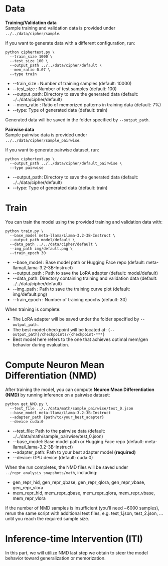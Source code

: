 # Data
**Training/Validation data** \
Sample training and validation data is provided under `../../data/cipher/sample`.

If you want to generate data with a different configuration, run:
```
python ciphertext.py \
  --train_size 1000 \
  --test_size 100 \
  --output_path ../../data/cipher/default \
  --mem_ratio 0.07 \
  --type train
```
* --train_size : Number of training samples (default: 10000)
*	--test_size  : Number of test samples (default: 100)
* --output_path: Directory to save the generated data (default: ../../data/cipher/default)
* --mem_ratio  : Ratio of memorized patterns in training data (default: 7%)
* --type: Type of generated data (default: train)

Generated data will be saved in the folder specified by `--output_path`.

**Pairwise data** \
Sample pairwise data is provided under `../../data/cipher/sample_pairwise`.

If you want to generate pairwise dataset, run:
```
python ciphertext.py \
  --output_path ../../data/cipher/default_pairwise \
  --type pairwise
```
* --output_path: Directory to save the generated data (default: ../../data/cipher/default)
* --type: Type of generated data (default: train)

# Train
You can train the model using the provided training and validation data with:
```
python train.py \
  --base_model meta-llama/Llama-3.2-3B-Instruct \
  --output_path model/default \
  --data_path ../../data/cipher/default \
  --img_path img/default.png \
  --train_epoch 30
```
* --base_model : Base model path or Hugging Face repo (default: meta-llama/Llama-3.2-3B-Instruct)
*	--output_path  : Path to save the LoRA adapter (default: model/default)
* --data_path: Directory containing training and validation data (default: ../../data/cipher/default)
* --img_path  : Path to save the training curve plot (default: img/default.png)
* --train_epoch  : Number of training epochs (default: 30)

When training is complete:
* The LoRA adapter will be saved under the folder specified by `--output_path`.
* The best model checkpoint will be located at: `{--output_path}/checkpoints/{checkpoint-***}`
* Best model here refers to the one that achieves optimal mem/gen behavior during evaluation.

# Compute Neuron Mean Differentiation (NMD)
After training the model, you can compute **Neuron Mean Differentiation (NMD)** by running inference on a pairwise dataset:
```
python get_NMD.py \
  --test_file ../../data/math/sample_pairwise/test_0.json
  --base_model meta-llama/Llama-3.2-3B-Instruct
  --adapter_path {path/to/your_best_adapter}
  --device cuda:0
```
* --test_file: Path to the pairwise data (default: ../../data/math/sample_pairwise/test_0.json)
* --base_model: Base model path or Hugging Face repo (default: meta-llama/Llama-3.2-3B-Instruct)
* --adapter_path: Path to your best adapter model **(required)**
* --device: GPU device (default: cuda:0)

When the run completes, the NMD files will be saved under `../repr_analysis_snapshots/math`, including:
* gen_repr_hid, gen_repr_qbase, gen_repr_qlora, gen_repr_vbase, gen_repr_vlora
* mem_repr_hid, mem_repr_qbase, mem_repr_qlora, mem_repr_vbase, mem_repr_vlora

If the number of NMD samples is insufficient (you’ll need ~6000 samples), rerun the same script with additional test files, e.g. test_1.json, test_2.json, … until you reach the required sample size.

#  Inference-time Intervention (ITI)
In this part, we will utilize NMD last step we obtain to steer the model behavior toward generalization or memorization.